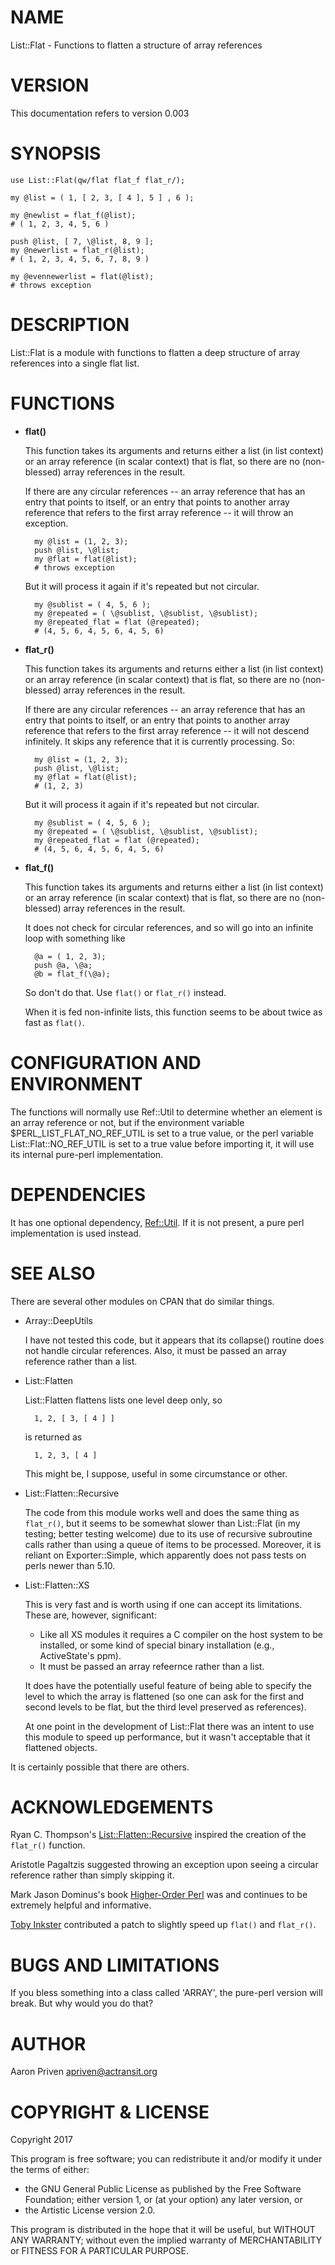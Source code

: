 # NAME

List::Flat - Functions to flatten a structure of array references

# VERSION

This documentation refers to version 0.003

# SYNOPSIS

    use List::Flat(qw/flat flat_f flat_r/);
    
    my @list = ( 1, [ 2, 3, [ 4 ], 5 ] , 6 );
    
    my @newlist = flat_f(@list);
    # ( 1, 2, 3, 4, 5, 6 )

    push @list, [ 7, \@list, 8, 9 ];
    my @newerlist = flat_r(@list);
    # ( 1, 2, 3, 4, 5, 6, 7, 8, 9 )
    
    my @evennewerlist = flat(@list);
    # throws exception
    

# DESCRIPTION

List::Flat is a module with functions to flatten a deep structure
of array references into a single flat list.

# FUNCTIONS

- **flat()**

    This function takes its arguments and returns either a list (in
    list context) or an array reference (in scalar context) that is
    flat, so there are no (non-blessed) array references in the result.

    If there are any circular references -- an array reference that has
    an entry that points to itself, or an entry that points to another
    array reference that refers to the first array reference -- it will
    throw an exception.

        my @list = (1, 2, 3);
        push @list, \@list;
        my @flat = flat(@list);
        # throws exception
        

    But it will process it again if it's repeated but not circular.

        my @sublist = ( 4, 5, 6 );
        my @repeated = ( \@sublist, \@sublist, \@sublist);
        my @repeated_flat = flat (@repeated);
        # (4, 5, 6, 4, 5, 6, 4, 5, 6)

- **flat\_r()**

    This function takes its arguments and returns either a list (in
    list context) or an array reference (in scalar context) that is
    flat, so there are no (non-blessed) array references in the result.

    If there are any circular references -- an array reference that has
    an entry that points to itself, or an entry that points to another
    array reference that refers to the first array reference -- it will
    not descend infinitely. It skips any reference that it is currently
    processing. So:

        my @list = (1, 2, 3);
        push @list, \@list;
        my @flat = flat(@list);
        # (1, 2, 3)
        

    But it will process it again if it's repeated but not circular.

        my @sublist = ( 4, 5, 6 );
        my @repeated = ( \@sublist, \@sublist, \@sublist);
        my @repeated_flat = flat (@repeated);
        # (4, 5, 6, 4, 5, 6, 4, 5, 6)
        

- **flat\_f()**

    This function takes its arguments and returns either a list (in
    list context) or an array reference (in scalar context) that is
    flat, so there are no (non-blessed) array references in the result.

    It does not check for circular references, and so will go into an 
    infinite loop with something like

        @a = ( 1, 2, 3);
        push @a, \@a;
        @b = flat_f(\@a);

    So don't do that. Use `flat()` or `flat_r()` instead.

    When it is fed non-infinite lists, this function seems to be about 
    twice as fast as `flat()`.

# CONFIGURATION AND ENVIRONMENT

The functions will normally use Ref::Util to determine whether an
element is an array reference or not, but if the environment variable
$PERL\_LIST\_FLAT\_NO\_REF\_UTIL is set to a true value, or the perl
variable List::Flat::NO\_REF\_UTIL is set to a true value before
importing it, it will use its internal pure-perl implementation.

# DEPENDENCIES

It has one optional dependency, [Ref::Util](https://metacpan.org/pod/Ref::Util). 
If it is not present, a pure perl implementation is used instead.

# SEE ALSO

There are several other modules on CPAN that do similar things.

- Array::DeepUtils

    I have not tested this code, but it appears that its collapse()
    routine does not handle circular references.  Also, it must be
    passed an array reference rather than a list.

- List::Flatten

    List::Flatten flattens lists one level deep only, so

        1, 2, [ 3, [ 4 ] ]

    is returned as 

        1, 2, 3, [ 4 ]

    This might be, I suppose, useful in some circumstance or other.

- List::Flatten::Recursive

    The code from this module works well and does the same thing as
    `flat_r()`, but it seems to be somewhat slower than List::Flat (in
    my testing; better testing welcome) due to its use of recursive
    subroutine calls rather than using a queue of items to be processed.
    Moreover, it is reliant on Exporter::Simple, which apparently does
    not pass tests on perls newer than 5.10.

- List::Flatten::XS

    This is very fast and is worth using if one can accept its limitations.
    These are, however, significant:

    - Like all XS modules it requires a C compiler on the host system to be
    installed, or some kind of special binary installation (e.g., ActiveState's 
    ppm).
    - It must be passed an array refeernce rather than a list.

    It does have the potentially useful feature of being able to specify
    the level to which the array is flattened (so one can ask for the
    first and second levels to be flat, but the third level preserved
    as references).

    At one point in the development of List::Flat there was an intent to use this
    module to speed up performance, but it wasn't acceptable that it flattened
    objects.

It is certainly possible that there are others.

# ACKNOWLEDGEMENTS

Ryan C. Thompson's [List::Flatten::Recursive](https://metacpan.org/pod/List::Flatten::Recursive) 
inspired the creation of the `flat_r()` function.

Aristotle Pagaltzis suggested throwing an exception upon seeing
a circular reference rather than simply skipping it.

Mark Jason Dominus's book [Higher-Order Perl](http://hop.perl.plover.com) 
was and continues to be extremely helpful and informative.  

[Toby Inkster](http://toby.ink) contributed a patch to slightly 
speed up `flat()` and `flat_r()`.

# BUGS AND LIMITATIONS

If you bless something into a class called 'ARRAY', the pure-perl version 
will break. But why would you do that?

# AUTHOR

Aaron Priven <apriven@actransit.org>

# COPYRIGHT & LICENSE

Copyright 2017

This program is free software; you can redistribute it and/or modify it
under the terms of either:

- the GNU General Public License as published by the Free
Software Foundation; either version 1, or (at your option) any
later version, or
- the Artistic License version 2.0.

This program is distributed in the hope that it will be useful, but
WITHOUT  ANY WARRANTY; without even the implied warranty of
MERCHANTABILITY or  FITNESS FOR A PARTICULAR PURPOSE. 
